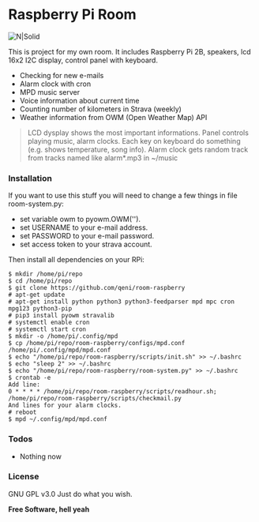 # Raspberry Pi Room

![N|Solid](https://raw.github.com/qeni/room-raspberry/master/img/powered_by.png)

This is project for my own room. It includes Raspberry Pi 2B, speakers, lcd 16x2 I2C display, control panel with keyboard.

  - Checking for new e-mails
  - Alarm clock with cron
  - MPD music server
  - Voice information about current time
  - Counting number of kilometers in Strava (weekly)
  - Weather information from OWM (Open Weather Map) API

> LCD dysplay shows the most important informations. Panel controls playing
> music, alarm clocks. Each key on keyboard do something (e.g. shows
> temperature, song info). Alarm clock gets random track from tracks named like alarm*.mp3 in ~/music


### Installation

If you want to use this stuff you will need to change a few things in file
room-system.py:
  - set variable owm to pyowm.OWM('<your key>').  
  - set USERNAME to your e-mail address.  
  - set PASSWORD to your e-mail password.  
  - set access token to your strava account.  

Then install all dependencies on your RPi:

```
$ mkdir /home/pi/repo
$ cd /home/pi/repo
$ git clone https://github.com/qeni/room-raspberry
# apt-get update
# apt-get install python python3 python3-feedparser mpd mpc cron mpg123 python3-pip
# pip3 install pyowm stravalib
# systemctl enable cron
# systemctl start cron
$ mkdir -o /home/pi/.config/mpd
$ cp /home/pi/repo/room-raspberry/configs/mpd.conf /home/pi/.config/mpd/mpd.conf
$ echo "/home/pi/repo/room-raspberry/scripts/init.sh" >> ~/.bashrc
$ echo "sleep 2" >> ~/.bashrc
$ echo "/home/pi/repo/room-raspberry/room-system.py" >> ~/.bashrc
$ crontab -e
Add line:
0 * * * * /home/pi/repo/room-raspberry/scripts/readhour.sh; /home/pi/repo/room-raspberry/scripts/checkmail.py
And lines for your alarm clocks.
# reboot
$ mpd ~/.config/mpd/mpd.conf
```

### Todos

 - Nothing now

### License
GNU GPL v3.0
Just do what you wish.

**Free Software, hell yeah**
